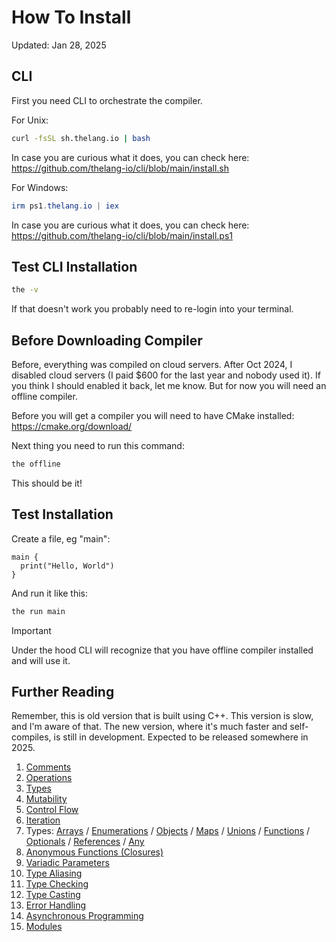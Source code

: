 # How To Install
Updated: Jan 28, 2025

## CLI
First you need CLI to orchestrate the compiler.

For Unix:
```sh
curl -fsSL sh.thelang.io | bash
```

In case you are curious what it does,
you can check here: https://github.com/thelang-io/cli/blob/main/install.sh

For Windows:
```powershell
irm ps1.thelang.io | iex
```

In case you are curious what it does,
you can check here: https://github.com/thelang-io/cli/blob/main/install.ps1

## Test CLI Installation

```sh
the -v
```

If that doesn't work you probably need to re-login into your terminal.

## Before Downloading Compiler
Before, everything was compiled on cloud servers.
After Oct 2024, I disabled cloud servers (I paid $600 for the last year and nobody used it).
If you think I should enabled it back, let me know. But for now you will need an offline compiler.

Before you will get a compiler you will need to have CMake installed: https://cmake.org/download/

Next thing you need to run this command:
```sh
the offline
```

This should be it!

## Test Installation
Create a file, eg "main":

```the
main {
  print("Hello, World")
}
```

And run it like this:

```sh
the run main
```

> [!important]
> Under the hood CLI will recognize that you have offline compiler installed and will use it.

## Further Reading
Remember, this is old version that is built using C++.
This version is slow, and I'm aware of that.
The new version, where it's much faster and self-compiles, is still in development.
Expected to be released somewhere in 2025.

1. [Comments](https://docs.thelang.io/guides/comments.html)
2. [Operations](https://docs.thelang.io/guides/operations.html)
3. [Types](https://docs.thelang.io/guides/types.html)
4. [Mutability](https://docs.thelang.io/guides/mutability.html)
5. [Control Flow](https://docs.thelang.io/guides/control-flow.html)
6. [Iteration](https://docs.thelang.io/guides/iteration.html)
7. Types: [Arrays](https://docs.thelang.io/guides/arrays.html) /
   [Enumerations](https://docs.thelang.io/guides/enumerations.html) /
   [Objects](https://docs.thelang.io/guides/objects.html) /
   [Maps](https://docs.thelang.io/guides/maps.html) /
   [Unions](https://docs.thelang.io/guides/unions.html) /
   [Functions](https://docs.thelang.io/guides/functions.html) /
   [Optionals](https://docs.thelang.io/guides/optionals.html) /
   [References](https://docs.thelang.io/guides/references.html) /
   [Any](https://docs.thelang.io/guides/any.html)
8. [Anonymous Functions (Closures)](https://docs.thelang.io/guides/anonymous-functions.html)
9. [Variadic Parameters](https://docs.thelang.io/guides/variadics.html)
10. [Type Aliasing](https://docs.thelang.io/guides/type-aliasing.html)
11. [Type Checking](https://docs.thelang.io/guides/type-checking.html)
12. [Type Casting](https://docs.thelang.io/guides/type-casting.html)
13. [Error Handling](https://docs.thelang.io/guides/error-handling.html)
14. [Asynchronous Programming](https://docs.thelang.io/guides/asynchronous-programming.html)
15. [Modules](https://docs.thelang.io/guides/modules.html)
